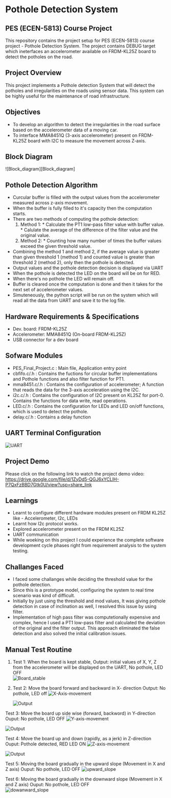 # Pothole Detection System

## PES (ECEN-5813) Course Project

This repository contains the project setup for PES (ECEN-5813) course project - Pothole Detection System. 
The project contains DEBUG target which ineterfaces an accelerometer available on FRDM-KL25Z board to detect the potholes on the road.

## Project Overview

This project implements a Pothole detection System that will detect the potholes and irregularities on the roads using sensor data. This system can be highly useful for the maintenance of road infrastructure.

## Objectives
* To develop an algorithm to detect the irregularities in the road surface based on the accelerometer data of a moving car.
* To interface MMA8451Q (3-axis accelerometer) present on FRDM-KL25Z board with I2C to measure the movement across Z-axis.

## Block Diagram
![Block_diagram][Block_diagram]

## Pothole Detection Algorithm
* Curcular buffer is filled with the output values from the accelerometer measured across z-axis movement.
* When the buffer is fully filled to it's capacity then the computation starts.
* There are two methods of computing the pothole detection:
  1. Method 1: * Calculate the PT1 low-pass filter value with buffer value.
               * Calulate the average of the difference of the filter value and the original value.
  2. Method 2: * Counting how many number of times the buffer values exceed the given threshold value.
* Combining the method 1 and method 2, if the average value is greater than given threshold 1 (method 1) and counted value is greater than threshold 2 (method 2), only then the pothole is detected.
* Output values and the pothole detection decision is displayed via UART
* When the pothole is detected the LED on the board will be on for RED.
* When there's no pothole the LED will remain off.
* Buffer is cleared once the computation is done and then it takes for the next set of accelerometer values.
* Simuteneously, the python script will be run on the system which will read all the data from UART and save it to the log file.


## Hardware Requirements & Specifications
* Dev. board: FRDM-KL25Z
* Accelerometer: MMA8451Q (On-board FRDM-KL25Z)
* USB connector for a dev board

## Sofware Modules
* PES_Final_Project.c : Main file, Application entry point
* cbfifo.c/.h         : Contains the fuctions for circular buffer implementations and Pothole functions and also filter function for PT1.
* mma8451.c/.h        : Contains the configuration of accelerometer; A function that reads the data for the 3-axis acceleration using the I2C.
* i2c.c/.h            : Contains the configuration of I2C present on KL25Z for port-0. Contains the functions for data write, read operations.
* LED.c/.h            : Contains the configuration for LEDs and LED on/off functions, which is used to detect the pothole.
* delay.c/.h          : Contains a delay function

## UART Terminal Configuration
![UART](screenshots/UART.png)

## Project Demo
Please click on the following link to watch the project demo video:
https://drive.google.com/file/d/1ZyDd5-QGJ6xYCLIH-P7QxFzBBD7Gtk0U/view?usp=share_link

## Learnings 
* Learnt to configure different hardware modules present on FRDM KL25Z like - Accelerometer, I2c, LEDs
* Learnt how I2c protocol works.
* Explored accelerometer present on the FRDM KL25Z
* UART communication
* While woeking on this project I could experience the complete software development cycle phases right from requirement analysis to the system testing.

## Challanges Faced
* I faced some challanges while deciding the threshold value for the pothole detection.
* Since this is a prototype model, configuring the system to real time scenario was kind of difficult.
* Initially by just using the threshold and mod values, It was giving pothole detection in case of inclination as well, I resolved this issue by using filter.
* Implementation of high pass filter was computetionally expensive and complex, hence I used a PT1 low-pass filter and calculated the deviation of the original and the filter output. This approach eliminated the false detection and also solved the initial calibration issues.


## Manual Test Routine
1. Test 1:
  When the board is kept stable, 
  Output: initial values of X, Y, Z from the accelerometer will be displayed on the UART, No pothole, LED OFF  
   ![Board_stable](screenshots/1.png)
  

2. Test 2:
Move the board forward and backward in X- direction
Output: No pothole, LED off
   ![X-Axis-movement](screenshots/3.jpeg)
   
   ![Output](screenshots/4.png)

Test 3:
Move the board up side wise (forward, backword) in Y-direction
Ouput: No pothole, LED OFF
   ![Y-axis-movement](screenshots/5.jpeg)
   
   ![Output](screenshots/6.png)

Test 4:
Move the board up and down (rapidly, as a jerk) in Z-direction
Ouput: Pothole detected, RED LED ON 
   ![Z-axis-movement](screenshots/7.jpeg)
   
   ![Output](screenshots/8.png)

Test 5:
Moving the board gradually in the upward slope (Movement in X and Z axis)
Ouput: No pothole, LED OFF
   ![upward_slope](screenshots/9.png)
   
Test 6:
Moving the board gradually in the downward slope (Movement in X and Z axis)
Ouput: No pothole, LED OFF  
   ![dowanward_slope](screenshots/10.png)
  


